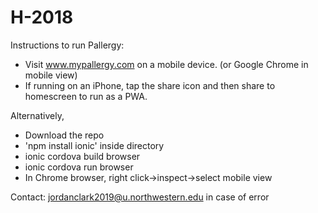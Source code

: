
# H-2018

Instructions to run Pallergy:
- Visit www.mypallergy.com on a mobile device. (or Google Chrome in mobile view)
- If running on an iPhone, tap the share icon and then share to homescreen to run as a PWA.


Alternatively,
- Download the repo
- 'npm install ionic' inside directory
- ionic cordova build browser
- ionic cordova run browser
- In Chrome browser, right click->inspect->select mobile view

Contact: jordanclark2019@u.northwestern.edu in case of error
